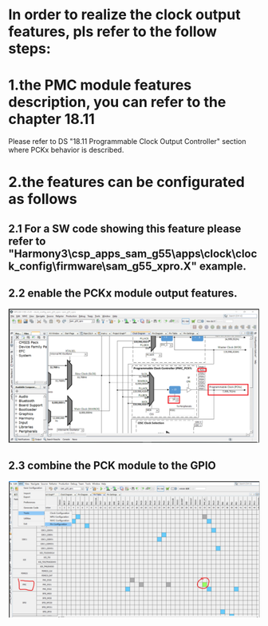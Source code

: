 # In order to realize the clock output features, pls refer to the follow steps:
# 1.the PMC module features description, you can refer to the chapter 18.11
  Please refer to DS "18.11 Programmable Clock Output Controller" section where PCKx behavior is described.

# 2.the features can be configurated as follows
## 2.1 For a SW code showing this feature please refer to "Harmony3\csp_apps_sam_g55\apps\clock\clock_config\firmware\sam_g55_xpro.X" example.
## 2.2 enable the PCKx module output features.
![images](https://github.com/yuchengstudio/cortex-M/blob/master/cortex-M4/SAMG55/PMC/reference/PKC_output_001.png)
## 2.3 combine the PCK module  to the GPIO
![images](https://github.com/yuchengstudio/cortex-M/blob/master/cortex-M4/SAMG55/PMC/reference/PKC_output_002.png)
